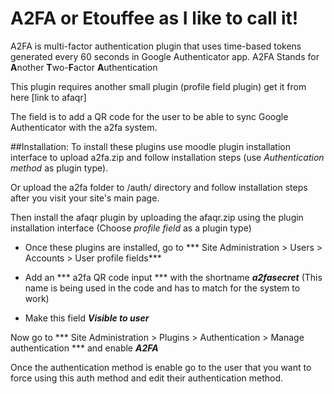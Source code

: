 A2FA or Etouffee as I like to call it!
======================================
A2FA is multi-factor authentication plugin that uses time-based tokens generated every 60 seconds in Google Authenticator app.
A2FA Stands for **A**nother **T**wo-**F**actor **A**uthentication

This plugin requires another small plugin (profile field plugin) get it from here [link to afaqr]

The field is to add a QR code for the user to be able to sync Google Authenticator with the a2fa system.


##Installation:
To install these plugins use moodle plugin installation interface to upload a2fa.zip and follow installation steps (use *Authentication method* as plugin type).

Or upload the a2fa folder to /auth/ directory and follow installation steps after you visit your site's main page.

Then install the afaqr plugin by uploading the afaqr.zip using the plugin installation interface (Choose *profile field* as a plugin type)


* Once these plugins are installed, go to *** Site Administration > Users > Accounts > User profile fields*** 

* Add an *** a2fa QR code input *** with the shortname ***a2fasecret*** (This name is being used in the code and has to match for the system to work)

* Make this field ***Visible to user***

Now go to *** Site Administration > Plugins > Authentication > Manage authentication *** and enable ***A2FA***

Once the authentication method is enable go to the user that you want to force using this auth method and edit their authentication method.


